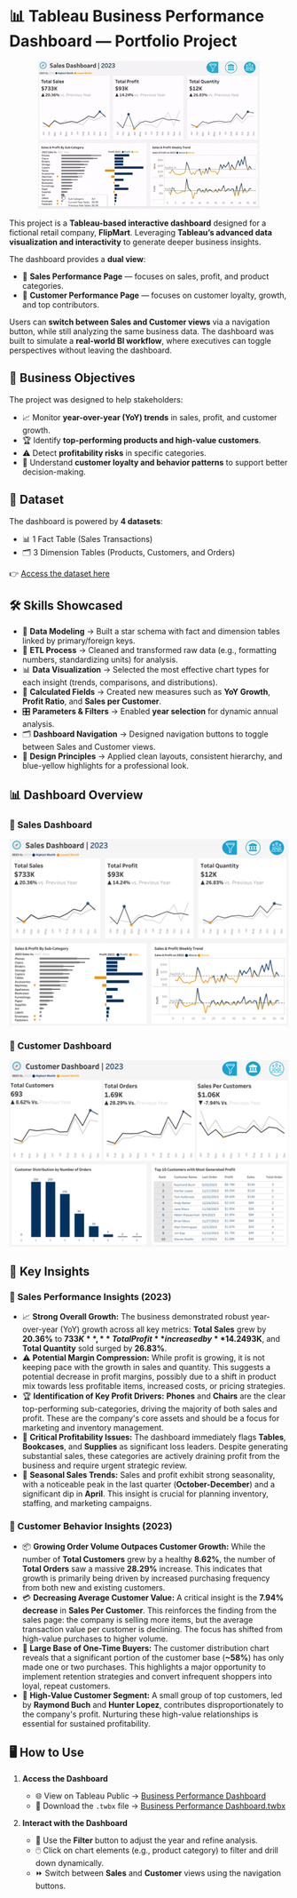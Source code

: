 # 📊 **Tableau Business Performance Dashboard — Portfolio Project**

<p align="center">
  <img src="resources/Dashboard Demo.gif" alt="Business Performance Dashboard Demo" />
</p>

This project is a **Tableau-based interactive dashboard** designed for a fictional retail company, **FlipMart**. Leveraging **Tableau’s advanced data visualization and interactivity** to generate deeper business insights.  

The dashboard provides a **dual view**:  
- 🛒 **Sales Performance Page** — focuses on sales, profit, and product categories.  
- 👥 **Customer Performance Page** — focuses on customer loyalty, growth, and top contributors.  

Users can **switch between Sales and Customer views** via a navigation button, while still analyzing the same business data. The dashboard was built to simulate a **real-world BI workflow**, where executives can toggle perspectives without leaving the dashboard.

## 🎯 **Business Objectives**

The project was designed to help stakeholders:  
- 📈 Monitor **year-over-year (YoY) trends** in sales, profit, and customer growth.  
- 🏆 Identify **top-performing products and high-value customers**.  
- ⚠️ Detect **profitability risks** in specific categories.  
- 👤 Understand **customer loyalty and behavior patterns** to support better decision-making.

## 📂 **Dataset**

The dashboard is powered by **4 datasets**:  
- 📊 1 Fact Table (Sales Transactions)  
- 🗂️ 3 Dimension Tables (Products, Customers, and Orders)  

👉 [Access the dataset here](dataset)

## 🛠️ **Skills Showcased**

- 🧩 **Data Modeling** → Built a star schema with fact and dimension tables linked by primary/foreign keys.  
- 🔄 **ETL Process** → Cleaned and transformed raw data (e.g., formatting numbers, standardizing units) for analysis.  
- 📊 **Data Visualization** → Selected the most effective chart types for each insight (trends, comparisons, and distributions).  
- 🧮 **Calculated Fields** → Created new measures such as **YoY Growth**, **Profit Ratio**, and **Sales per Customer**.  
- 🎛️ **Parameters & Filters** → Enabled **year selection** for dynamic annual analysis.  
- 🗂️ **Dashboard Navigation** → Designed navigation buttons to toggle between Sales and Customer views.  
- 🎨 **Design Principles** → Applied clean layouts, consistent hierarchy, and blue-yellow highlights for a professional look.   

## 📊 **Dashboard Overview**

### 🛒 Sales Dashboard
![alt text](<resources/Sales Dashboard.png>)

### 👥 Customer Dashboard
![alt text](<resources/Customer Dashboard.png>)
 
## 🔑 **Key Insights**

### 🛒 Sales Performance Insights (2023)

* 📈 **Strong Overall Growth:** The business demonstrated robust year-over-year (YoY) growth across all key metrics: **Total Sales** grew by **20.36%** to **$733K**, **Total Profit** increased by **14.24%** to **$93K**, and **Total Quantity** sold surged by **26.83%**.  
* ⚠️ **Potential Margin Compression:** While profit is growing, it is not keeping pace with the growth in sales and quantity. This suggests a potential decrease in profit margins, possibly due to a shift in product mix towards less profitable items, increased costs, or pricing strategies.  
* 🏆 **Identification of Key Profit Drivers:** **Phones** and **Chairs** are the clear top-performing sub-categories, driving the majority of both sales and profit. These are the company's core assets and should be a focus for marketing and inventory management.  
* 🚨 **Critical Profitability Issues:** The dashboard immediately flags **Tables**, **Bookcases**, and **Supplies** as significant loss leaders. Despite generating substantial sales, these categories are actively draining profit from the business and require urgent strategic review.  
* 📅 **Seasonal Sales Trends:** Sales and profit exhibit strong seasonality, with a noticeable peak in the last quarter (**October-December**) and a significant dip in **April**. This insight is crucial for planning inventory, staffing, and marketing campaigns.  

### 👥 Customer Behavior Insights (2023)

* 📦 **Growing Order Volume Outpaces Customer Growth:** While the number of **Total Customers** grew by a healthy **8.62%**, the number of **Total Orders** saw a massive **28.29%** increase. This indicates that growth is primarily being driven by increased purchasing frequency from both new and existing customers.  
* 💳 **Decreasing Average Customer Value:** A critical insight is the **7.94% decrease** in **Sales Per Customer**. This reinforces the finding from the sales page: the company is selling more items, but the average transaction value per customer is declining. The focus has shifted from high-value purchases to higher volume.  
* 👤 **Large Base of One-Time Buyers:** The customer distribution chart reveals that a significant portion of the customer base (**~58%**) has only made one or two purchases. This highlights a major opportunity to implement retention strategies and convert infrequent shoppers into loyal, repeat customers.  
* 🌟 **High-Value Customer Segment:** A small group of top customers, led by **Raymond Buch** and **Hunter Lopez**, contributes disproportionately to the company's profit. Nurturing these high-value relationships is essential for sustained profitability.  

## 🖥️ **How to Use**  

1. **Access the Dashboard**  
   - 🌐 View on Tableau Public → [Business Performance Dashboard](https://public.tableau.com/views/BusinessPerformanceDashboard_17586779236070/SalesDashboard?:language=en-US&:sid=&:redirect=auth&:display_count=n&:origin=viz_share_link)  
   - 💾 Download the `.twbx` file → [Business Performance Dashboard.twbx](<Business Performance Dashboard.twbx>)

2. **Interact with the Dashboard**  
   - 🔄 Use the **Filter** button to adjust the year and refine analysis.  
   - 🖱️ Click on chart elements (e.g., product category) to filter and drill down dynamically.  
   - ⏩ Switch between **Sales** and **Customer** views using the navigation buttons.  
